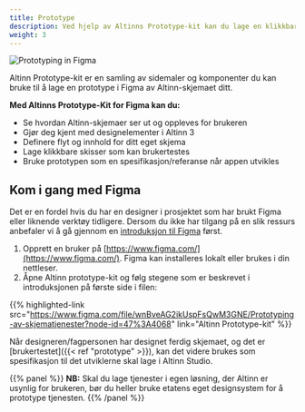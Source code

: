 ```yaml
---
title: Prototype
description: Ved hjelp av Altinns Prototype-kit kan du lage en klikkbar prototype for å definere flyt og innhold i din tjeneste.
weight: 3
---
```


![Prototyping in Figma](/app/design/prototype/FigmaTeaser3.gif "Prototyping in Figma")

Altinn Prototype-kit er en samling av sidemaler og komponenter du kan bruke til å lage en prototype i Figma av Altinn-skjemaet ditt. 

**Med Altinns Prototype-Kit for Figma kan du:**

- Se hvordan Altinn-skjemaer ser ut og oppleves for brukeren
- Gjør deg kjent med designelementer i Altinn 3
- Definere flyt og innhold for ditt eget skjema
- Lage klikkbare skisser som kan brukertestes
- Bruke prototypen som en spesifikasjon/referanse når appen utvikles

## Kom i gang med Figma
Det er en fordel hvis du har en designer i prosjektet som har brukt Figma eller liknende verktøy tidligere. Dersom du ikke har tilgang på en slik ressurs anbefaler vi å gå gjennom en [introduksjon til Figma](https://www.youtube.com/playlist?list=PLXDU_eVOJTx7QHLShNqIXL1Cgbxj7HlN4) først. 

1. Opprett en bruker på [https://www.figma.com/](https://www.figma.com/). Figma kan installeres lokalt eller brukes i din nettleser.
2. Åpne Altinn prototype-kit og følg stegene som er beskrevet i introduksjonen på første side i filen:

{{% highlighted-link src="https://www.figma.com/file/wnBveAG2ikUspFsQwM3GNE/Prototyping-av-skjematjenester?node-id=47%3A4068" link="Altinn Prototype-kit" %}}

Når designeren/fagpersonen har designet ferdig skjemaet, og det er [brukertestet]({{< ref "prototype" >}}), kan det videre brukes som spesifikasjon til det utviklerne skal lage i Altinn Studio.  

{{% panel %}}
**NB:** Skal du lage tjenester i egen løsning, der Altinn er usynlig for brukeren, bør du heller bruke etatens eget designsystem for å prototype tjenesten. 
{{% /panel %}}
